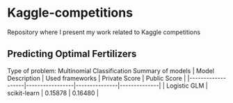 # Kaggle-competitions
Repository where I present my work related to Kaggle competitions

## Predicting Optimal Fertilizers
Type of problem: Multinomial Classification
Summary of models
| Model Description | Used frameworks | Private Score | Public Score |
|-------------------|-----------------|---------------|--------------|
| Logistic GLM      | scikit-learn    | 0.15878       | 0.16480      |